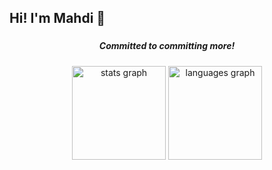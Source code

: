 <h2 align="left">Hi! I'm Mahdi 🦧</h2>

###

<h5 align="center">Committed to committing more!</h5>

<div align="center">
  <img src="https://github-readme-stats.vercel.app/api?username=MahdiMirshafiee&hide_title=false&hide_rank=false&show_icons=true&include_all_commits=true&count_private=true&disable_animations=false&theme=github_dark&locale=en&hide_border=true" height="150" alt="stats graph"  />
  <img src="https://github-readme-stats.vercel.app/api/top-langs?username=MahdiMirshafiee&locale=en&hide_title=false&layout=compact&card_width=320&langs_count=5&theme=prussian&hide_border=true" height="150" alt="languages graph"  />
</div>

